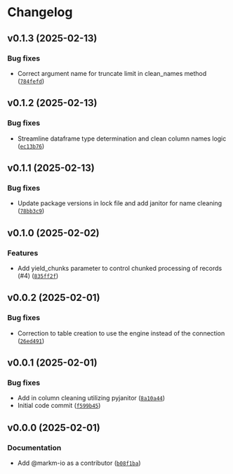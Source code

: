 # Changelog

## v0.1.3 (2025-02-13)

### Bug fixes

- Correct argument name for truncate limit in clean_names method ([`784fefd`](https://github.com/markm-io/dataframe_to_pg/commit/784fefd13df850f37e91b06f406a032485bd0c47))

## v0.1.2 (2025-02-13)

### Bug fixes

- Streamline dataframe type determination and clean column names logic ([`ec13b76`](https://github.com/markm-io/dataframe_to_pg/commit/ec13b765d55ae30e21f6464888893f860e9e2968))

## v0.1.1 (2025-02-13)

### Bug fixes

- Update package versions in lock file and add janitor for name cleaning ([`78bb3c9`](https://github.com/markm-io/dataframe_to_pg/commit/78bb3c9b6b2a0f2ce3b0afe0e4ef4f075179f2a2))

## v0.1.0 (2025-02-02)

### Features

- Add yield_chunks parameter to control chunked processing of records (#4) ([`835ff2f`](https://github.com/markm-io/dataframe_to_pg/commit/835ff2f7d99d001fe73aac3bdb19997fcf359001))

## v0.0.2 (2025-02-01)

### Bug fixes

- Correction to table creation to use the engine instead of the connection ([`26ed491`](https://github.com/markm-io/dataframe_to_pg/commit/26ed491653e8e975af2e4c36b5bf6ec5640f97b7))

## v0.0.1 (2025-02-01)

### Bug fixes

- Add in column cleaning utilizing pyjanitor ([`8a10a44`](https://github.com/markm-io/dataframe_to_pg/commit/8a10a44eb1710422a728764cb936664d3bbdaae2))
- Initial code commit ([`f599b45`](https://github.com/markm-io/dataframe_to_pg/commit/f599b451fb233c6bdc2ba81ed951f1f47897bfda))

## v0.0.0 (2025-02-01)

### Documentation

- Add @markm-io as a contributor ([`b08f1ba`](https://github.com/markm-io/dataframe_to_pg/commit/b08f1bab1da9fd7a0e92a332b8cb2793eb6c2292))
